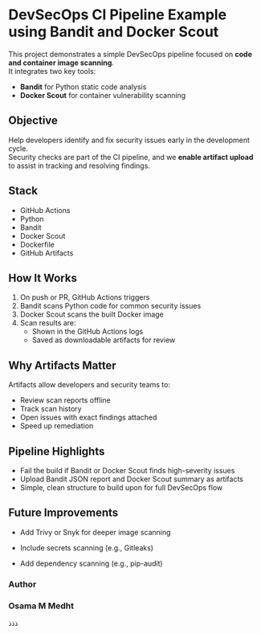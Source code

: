 # DevSecOps CI Pipeline Example using Bandit and Docker Scout

This project demonstrates a simple DevSecOps pipeline focused on **code and container image scanning**.  
It integrates two key tools:
- **Bandit** for Python static code analysis  
- **Docker Scout** for container vulnerability scanning

## Objective

Help developers identify and fix security issues early in the development cycle.  
Security checks are part of the CI pipeline, and we **enable artifact upload** to assist in tracking and resolving findings.

## Stack

- GitHub Actions
- Python
- Bandit
- Docker Scout
- Dockerfile
- GitHub Artifacts

## How It Works

1. On push or PR, GitHub Actions triggers
2. Bandit scans Python code for common security issues
3. Docker Scout scans the built Docker image
4. Scan results are:
   - Shown in the GitHub Actions logs
   - Saved as downloadable artifacts for review

## Why Artifacts Matter

Artifacts allow developers and security teams to:
- Review scan reports offline
- Track scan history
- Open issues with exact findings attached
- Speed up remediation

## Pipeline Highlights

- Fail the build if Bandit or Docker Scout finds high-severity issues
- Upload Bandit JSON report and Docker Scout summary as artifacts
- Simple, clean structure to build upon for full DevSecOps flow

## Future Improvements
- Add Trivy or Snyk for deeper image scanning

- Include secrets scanning (e.g., Gitleaks)

- Add dependency scanning (e.g., pip-audit)


### Author
### Osama M Medht

ذذذ

